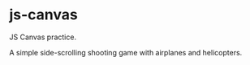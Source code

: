 # js-canvas
JS Canvas practice.

A simple side-scrolling shooting game with airplanes and helicopters. 
